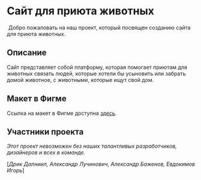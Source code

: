 # Сайт для приюта животных
![]()
Добро пожаловать на наш проект, который посвящен созданию сайта для приюта животных. 

## Описание 

Сайт представляет собой платформу, которая помогает приютам для животных связать людей, которые хотели бы усыновить или забрать домой животное, с животными, которые ищут свой дом.

## Макет в Фигме

Ссылка на макет в Фигме доступна [здесь](<https://www.figma.com/file/nqcG5l1CkFP7DnFepI7FFP/FRONTEND?type=design&node-id=0%3A1&mode=design&t=PQcbu00NVLvJLyG8-1>). 



## **Участники проекта**

_Этот проект невозможен без наших талантливых разработчиков, дизайнеров и всех в команде._

[_Дрик Далниил, Александр Лучинович, Александр Баженов, Евдокимов Игорь_]
